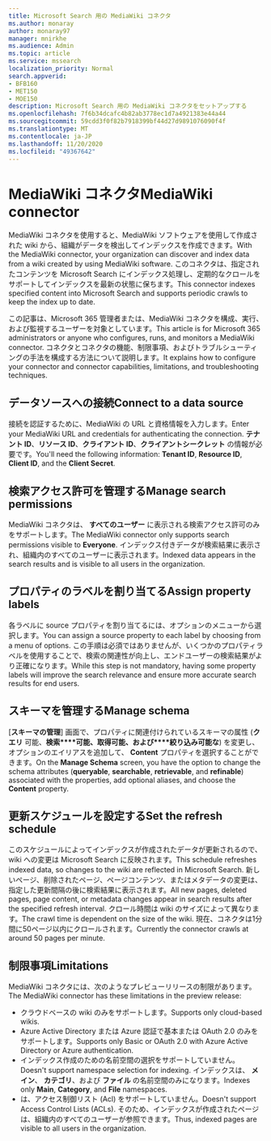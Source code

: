 ```yaml
---
title: Microsoft Search 用の MediaWiki コネクタ
ms.author: monaray
author: monaray97
manager: mnirkhe
ms.audience: Admin
ms.topic: article
ms.service: mssearch
localization_priority: Normal
search.appverid:
- BFB160
- MET150
- MOE150
description: Microsoft Search 用の MediaWiki コネクタをセットアップする
ms.openlocfilehash: 7f6b34dcafc4b82ab3778ec1d7a4921383e44a44
ms.sourcegitcommit: 59cdd3f0f82b7918399bf44d27d9891076090f4f
ms.translationtype: MT
ms.contentlocale: ja-JP
ms.lasthandoff: 11/20/2020
ms.locfileid: "49367642"
---
```

# <a name="mediawiki-connector"></a><span data-ttu-id="02917-103">MediaWiki コネクタ</span><span class="sxs-lookup"><span data-stu-id="02917-103">MediaWiki connector</span></span>

<span data-ttu-id="02917-104">MediaWiki コネクタを使用すると、MediaWiki ソフトウェアを使用して作成された wiki から、組織がデータを検出してインデックスを作成できます。</span><span class="sxs-lookup"><span data-stu-id="02917-104">With the MediaWiki connector, your organization can discover and index data from a wiki created by using MediaWiki software.</span></span> <span data-ttu-id="02917-105">このコネクタは、指定されたコンテンツを Microsoft Search にインデックス処理し、定期的なクロールをサポートしてインデックスを最新の状態に保ちます。</span><span class="sxs-lookup"><span data-stu-id="02917-105">This connector indexes specified content into Microsoft Search and supports periodic crawls to keep the index up to date.</span></span>

<span data-ttu-id="02917-106">この記事は、Microsoft 365 管理者または、MediaWiki コネクタを構成、実行、および監視するユーザーを対象としています。</span><span class="sxs-lookup"><span data-stu-id="02917-106">This article is for Microsoft 365 administrators or anyone who configures, runs, and monitors a MediaWiki connector.</span></span> <span data-ttu-id="02917-107">コネクタとコネクタの機能、制限事項、およびトラブルシューティングの手法を構成する方法について説明します。</span><span class="sxs-lookup"><span data-stu-id="02917-107">It explains how to configure your connector and connector capabilities, limitations, and troubleshooting techniques.</span></span>

## <a name="connect-to-a-data-source"></a><span data-ttu-id="02917-108">データソースへの接続</span><span class="sxs-lookup"><span data-stu-id="02917-108">Connect to a data source</span></span>

<span data-ttu-id="02917-109">接続を認証するために、MediaWiki の URL と資格情報を入力します。</span><span class="sxs-lookup"><span data-stu-id="02917-109">Enter your MediaWiki URL and credentials for authenticating the connection.</span></span> <span data-ttu-id="02917-110">**テナント ID**、**リソース ID**、**クライアント ID**、**クライアントシークレット** の情報が必要です。</span><span class="sxs-lookup"><span data-stu-id="02917-110">You'll need the following information: **Tenant ID**, **Resource ID**, **Client ID**, and the **Client Secret**.</span></span>

## <a name="manage-search-permissions"></a><span data-ttu-id="02917-111">検索アクセス許可を管理する</span><span class="sxs-lookup"><span data-stu-id="02917-111">Manage search permissions</span></span>

<span data-ttu-id="02917-112">MediaWiki コネクタは、 **すべてのユーザー** に表示される検索アクセス許可のみをサポートします。</span><span class="sxs-lookup"><span data-stu-id="02917-112">The MediaWiki connector only supports search permissions visible to **Everyone**.</span></span> <span data-ttu-id="02917-113">インデックス付きデータが検索結果に表示され、組織内のすべてのユーザーに表示されます。</span><span class="sxs-lookup"><span data-stu-id="02917-113">Indexed data appears in the search results and is visible to all users in the organization.</span></span>

## <a name="assign-property-labels"></a><span data-ttu-id="02917-114">プロパティのラベルを割り当てる</span><span class="sxs-lookup"><span data-stu-id="02917-114">Assign property labels</span></span>

<span data-ttu-id="02917-115">各ラベルに source プロパティを割り当てるには、オプションのメニューから選択します。</span><span class="sxs-lookup"><span data-stu-id="02917-115">You can assign a source property to each label by choosing from a menu of options.</span></span> <span data-ttu-id="02917-116">この手順は必須ではありませんが、いくつかのプロパティラベルを使用することで、検索の関連性が向上し、エンドユーザーの検索結果がより正確になります。</span><span class="sxs-lookup"><span data-stu-id="02917-116">While this step is not mandatory, having some property labels will improve the search relevance and ensure more accurate search results for end users.</span></span>

## <a name="manage-schema"></a><span data-ttu-id="02917-117">スキーマを管理する</span><span class="sxs-lookup"><span data-stu-id="02917-117">Manage schema</span></span>

<span data-ttu-id="02917-118">[**スキーマの管理**] 画面で、プロパティに関連付けられているスキーマの属性 (**クエリ** 可能、**検索\*\*\*\*可能、取得可能、および\*\*\*\*絞り込み可能な**) を変更し、オプションのエイリアスを追加して、 **Content** プロパティを選択することができます。</span><span class="sxs-lookup"><span data-stu-id="02917-118">On the **Manage Schema** screen, you have the option to change the schema attributes (**queryable**, **searchable**, **retrievable**, and **refinable**) associated with the properties, add optional aliases, and choose the **Content** property.</span></span>

## <a name="set-the-refresh-schedule"></a><span data-ttu-id="02917-119">更新スケジュールを設定する</span><span class="sxs-lookup"><span data-stu-id="02917-119">Set the refresh schedule</span></span>

<span data-ttu-id="02917-120">このスケジュールによってインデックスが作成されたデータが更新されるので、wiki への変更は Microsoft Search に反映されます。</span><span class="sxs-lookup"><span data-stu-id="02917-120">This schedule refreshes indexed data, so changes to the wiki are reflected in Microsoft Search.</span></span> <span data-ttu-id="02917-121">新しいページ、削除されたページ、ページコンテンツ、またはメタデータの変更は、指定した更新間隔の後に検索結果に表示されます。</span><span class="sxs-lookup"><span data-stu-id="02917-121">All new pages, deleted pages, page content, or metadata changes appear in search results after the specified refresh interval.</span></span> <span data-ttu-id="02917-122">クロール時間は wiki のサイズによって異なります。</span><span class="sxs-lookup"><span data-stu-id="02917-122">The crawl time is dependent on the size of the wiki.</span></span> <span data-ttu-id="02917-123">現在、コネクタは1分間に50ページ以内にクロールされます。</span><span class="sxs-lookup"><span data-stu-id="02917-123">Currently the connector crawls at around 50 pages per minute.</span></span>

## <a name="limitations"></a><span data-ttu-id="02917-124">制限事項</span><span class="sxs-lookup"><span data-stu-id="02917-124">Limitations</span></span>

<span data-ttu-id="02917-125">MediaWiki コネクタには、次のようなプレビューリリースの制限があります。</span><span class="sxs-lookup"><span data-stu-id="02917-125">The MediaWiki connector has these limitations in the preview release:</span></span>

* <span data-ttu-id="02917-126">クラウドベースの wiki のみをサポートします。</span><span class="sxs-lookup"><span data-stu-id="02917-126">Supports only cloud-based wikis.</span></span>
* <span data-ttu-id="02917-127">Azure Active Directory または Azure 認証で基本または OAuth 2.0 のみをサポートします。</span><span class="sxs-lookup"><span data-stu-id="02917-127">Supports only Basic or OAuth 2.0 with Azure Active Directory or Azure authentication.</span></span>
* <span data-ttu-id="02917-128">インデックス作成のための名前空間の選択をサポートしていません。</span><span class="sxs-lookup"><span data-stu-id="02917-128">Doesn't support namespace selection for indexing.</span></span> <span data-ttu-id="02917-129">インデックスは、 **メイン**、 **カテゴリ**、および **ファイル** の名前空間のみになります。</span><span class="sxs-lookup"><span data-stu-id="02917-129">Indexes only **Main**, **Category**, and **File** namespaces.</span></span>
* <span data-ttu-id="02917-130">は、アクセス制御リスト (Acl) をサポートしていません。</span><span class="sxs-lookup"><span data-stu-id="02917-130">Doesn't support Access Control Lists (ACLs).</span></span> <span data-ttu-id="02917-131">そのため、インデックスが作成されたページは、組織内のすべてのユーザーが参照できます。</span><span class="sxs-lookup"><span data-stu-id="02917-131">Thus, indexed pages are visible to all users in the organization.</span></span>
